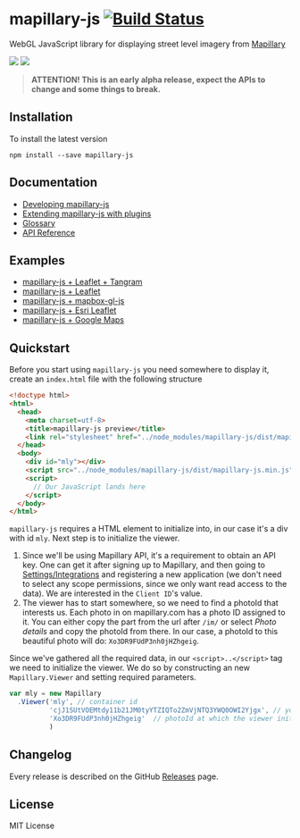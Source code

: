 # mapillary-js [![Build Status](https://circleci.com/gh/mapillary/mapillary-js.svg?style=svg)](https://circleci.com/gh/mapillary/mapillary-js)

WebGL JavaScript library for displaying street level imagery from [Mapillary](https://www.mapillary.com)


<img style="max-width: 45%; height: auto;" src="https://raw.githubusercontent.com/mapillary/mapillary-js/master/docs/assets/media/mapillary-js-preview-01.jpg" />
<img style="max-width: 45%; height: auto;" src="https://raw.githubusercontent.com/mapillary/mapillary-js/master/docs/assets/media/mapillary-js-preview-02-detections-ui.jpg" />

> **ATTENTION! This is an early alpha release, expect the APIs to change and some things to break.**

## Installation
To install the latest version

`npm install --save mapillary-js`

## Documentation
- [Developing mapillary-js](https://github.com/mapillary/mapillary-js/blob/master/docs/developing.md)
- [Extending mapillary-js with plugins](https://github.com/mapillary/mapillary-js/blob/master/docs/plugins.md)
- [Glossary](https://github.com/mapillary/mapillary-js/blob/master/docs/glossary.md)
- [API Reference](https://mapillary.github.io/mapillary-js)

## Examples
- [mapillary-js + Leaflet + Tangram](http://bl.ocks.org/knikel/fbeda1c8f89c97612b10)
- [mapillary-js + Leaflet](http://bl.ocks.org/knikel/f04c4656d1adeaaf1555)
- [mapillary-js + mapbox-gl-js](http://bl.ocks.org/knikel/4ec4de69a0fc29318675)
- [mapillary-js + Esri Leaflet](http://bl.ocks.org/knikel/e85b802e97fd3390668f)
- [mapillary-js + Google Maps](http://bl.ocks.org/knikel/451e2ee5d76ae72e669f)

## Quickstart

Before you start using `mapillary-js` you need somewhere to display it, create an `index.html` file with the following structure

```html
<!doctype html>
<html>
  <head>
    <meta charset=utf-8>
    <title>mapillary-js preview</title>
    <link rel="stylesheet" href="../node_modules/mapillary-js/dist/mapillary-js.css" />
  </head>
  <body>
    <div id="mly"></div>
    <script src="../node_modules/mapillary-js/dist/mapillary-js.min.js"></script>
    <script>
      // Our JavaScript lands here
    </script>
  </body>
</html>
```

`mapillary-js` requires a HTML element to initialize into, in our case it's a div with id `mly`. Next step is to initialize the viewer.

1. Since we'll be using Mapillary API, it's a requirement to obtain an API key. One can get it after signing up to Mapillary, and then going to [Settings/Integrations](https://www.mapillary.com/map/settings/integrations) and registering a new application (we don't need to select any scope permissions, since we only want read access to the data). We are interested in the `Client ID`'s value.
2. The viewer has to start somewhere, so we need to find a photoId that interests us. Each photo in on mapillary.com has a photo ID assigned to it. You can either copy the part from the url after `/im/` or select _Photo details_ and copy the photoId from there. In our case, a photoId to this beautiful photo will do: `Xo3DR9FUdP3nh0jHZhgeig`.

Since we've gathered all the required data, in our `<script>..</script>` tag we need to initialize the viewer. We do so by constructing an new `Mapillary.Viewer` and setting required parameters.

```js
var mly = new Mapillary
  .Viewer('mly', // container id
          'cjJ1SUtVOEMtdy11b21JM0tyYTZIQTo2ZmVjNTQ3YWQ0OWI2Yjgx', // your Client ID
          'Xo3DR9FUdP3nh0jHZhgeig'  // photoId at which the viewer initializes
          )
```

## Changelog

Every release is described on the GitHub [Releases](https://github.com/mapillary/mapillary-js/releases) page.

## License

MIT License
